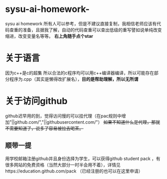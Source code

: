 # sysu-ai-homework-
sysu ai homework 
所有人可以参考，但是不建议直接复制，我相信老师应该有代码查重的准备，且据我了解，自动的代码查重可以查出低级的重写譬如说单纯改变缩进，改变变量名等等。 **右上角随手点个star**
# 关于语言
  因为c++是c的超集
 所以合法的c程序均可以用c++编译器编译，所以可能存在部分程序为.cpp（其实是懒得改扩展名），**目的是帮助理解，所以无所谓**
# 关于访问github
github迟早用的到，觉得访问慢的可以挂代理（在pac规则中增加"||github.com/","||githubusercontent.com/"）  ~~如果不知道什么是代理，那就不需要知道了，说多了容易被拉去喝茶。~~
## 顺带一提
用学校邮箱注册github并且身份选择为学生，可以获得github student pack ，有很多网站的免费资格（当然大部分一时半会用不着），详情见https://education.github.com/pack （已经注册的也可以在这里申请）
</x>

